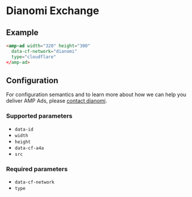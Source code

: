 <!---
Copyright 2017 The AMP HTML Authors. All Rights Reserved.

Licensed under the Apache License, Version 2.0 (the "License");
you may not use this file except in compliance with the License.
You may obtain a copy of the License at

      http://www.apache.org/licenses/LICENSE-2.0

Unless required by applicable law or agreed to in writing, software
distributed under the License is distributed on an "AS-IS" BASIS,
WITHOUT WARRANTIES OR CONDITIONS OF ANY KIND, either express or implied.
See the License for the specific language governing permissions and
limitations under the License.
-->

# Dianomi Exchange

## Example

```html
<amp-ad width="320" height="300"
  data-cf-network="dianomi"
  type="cloudflare"
</amp-ad>
```

## Configuration

For configuration semantics and to learn more about how we can help you deliver AMP Ads, please [contact dianomi](http://www.dianomi.com/).

### Supported parameters

- `data-id`
- `width`
- `height`
- `data-cf-a4a`
- `src`

### Required parameters

- `data-cf-network`
- `type`
